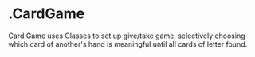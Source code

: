 # .CardGame
Card Game uses Classes to set up give/take game, selectively choosing which card of another's hand is meaningful until all cards of letter found.
